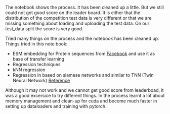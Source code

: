 The notebook shows the process. It has been cleaned up a little. But we still could not get good score on the leader board. It is either that the distribution of the competition test data is very different or that we are missing something about loading and uploading the test data. On our test_data split the score is very good.

Tried many things on the process and the notebook has been cleaned up. Things tried in this note book:

- ESM embedding for Protein sequences from [Facebook](https://github.com/facebookresearch/esm) and use it as base of transfer learning 
- Regression techniques
- kNN regression
- Regression in based on siamese networks and similar to TNN (Twin Neural Network) [Reference](https://arxiv.org/pdf/2012.14873.pdf)

Although it may not work and we cannot get good score from leaderboad, it was a good excersice to try different things. In the process learnt a lot about memory management and clean-up for cuda and become much faster in setting up dataloaders and training with pytorch.



